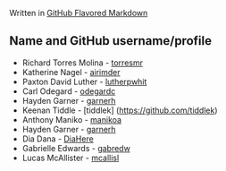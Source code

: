 Written in [GitHub Flavored Markdown](https://docs.github.com/en/get-started/writing-on-github)

## **Name and GitHub username/profile**

* Richard Torres Molina - [torresmr](https://github.com/torresmr)
* Katherine Nagel - [airimder](https://github.com/airimder)
* Paxton David Luther - [lutherpwhit](https://github.com/lutherpWhit)
* Carl Odegard - [odegardc](https://github.com/odegardc)
* Hayden Garner - [garnerh](https://github.com/garnerh25)
* Keenan Tiddle - [tiddlek] (https://github.com/tiddlek)
* Anthony Maniko - [manikoa](https://github.com/manikoa)
* Hayden Garner - [garnerh](https://github.com/garnerh25)
* Dia Dana - [DiaHere](https://github.com/DiaHere)
* Gabrielle Edwards - [gabredw](https://github.com/gabredw)
* Lucas McAllister - [mcallisl](https://github.com/mcallisl)